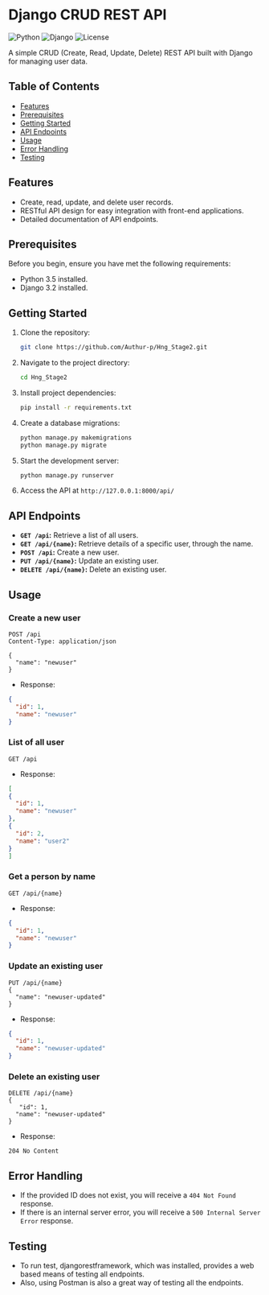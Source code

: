 # Django CRUD REST API

![Python](https://img.shields.io/badge/Python-3.5%20%7C%203.6%20%7C%203.7%20%7C%203.8-blue)
![Django](https://img.shields.io/badge/Django-3.2-green)
![License](https://img.shields.io/badge/License-MIT-yellow)

A simple CRUD (Create, Read, Update, Delete) REST API built with Django for managing user data.

## Table of Contents

- [Features](#features)
- [Prerequisites](#prerequisites)
- [Getting Started](#getting-started)
- [API Endpoints](#api-endpoints)
- [Usage](#usage)
- [Error Handling](#error-handling)
- [Testing](#testing)

## Features

- Create, read, update, and delete user records.
- RESTful API design for easy integration with front-end applications.
- Detailed documentation of API endpoints.

## Prerequisites

Before you begin, ensure you have met the following requirements:

- Python 3.5 installed.
- Django 3.2 installed.

## Getting Started

1. Clone the repository:

   ```bash
   git clone https://github.com/Authur-p/Hng_Stage2.git
   ```
2. Navigate to the project directory:
   ```bash
   cd Hng_Stage2
   ```
3. Install project dependencies:
   ```bash
   pip install -r requirements.txt
   ```
4. Create a database migrations:
   ```bash
   python manage.py makemigrations
   python manage.py migrate
   ```
5. Start the development server:
   ```bash
   python manage.py runserver
   ```
6. Access the API at `http://127.0.0.1:8000/api/`

## API Endpoints

- **`GET /api`:** Retrieve a list of all users.
- **`GET /api/{name}`:** Retrieve details of a specific user, through the name.
- **`POST /api`:** Create a new user.
- **`PUT /api/{name}`:** Update an existing user.
- **`DELETE /api/{name}`:** Delete an existing user.

## Usage

### Create a new user

```http
POST /api
Content-Type: application/json

{
  "name": "newuser"
}
```
- Response:
  
```json
{
  "id": 1,
  "name": "newuser"
}
```

### List of all user

```http
GET /api
```

- Response:
  
```json
[
{
  "id": 1,
  "name": "newuser"
},
{
  "id": 2,
  "name": "user2"
}
]
```

### Get a person by name

```http
GET /api/{name}
```

- Response:
  
```json
{
  "id": 1,
  "name": "newuser"
}
```

### Update an existing user

```http
PUT /api/{name}
{
  "name": "newuser-updated"
}
```

- Response:
  
```json
{
  "id": 1,
  "name": "newuser-updated"
}
```

### Delete an existing user

```http
DELETE /api/{name}
{
   "id": 1,
  "name": "newuser-updated"
}
```

- Response:
  
```http
204 No Content
```


## Error Handling

- If the provided ID does not exist, you will receive a `404 Not Found` response.
- If there is an internal server error, you will receive a `500 Internal Server Error` response.

## Testing

- To run test, djangorestframework, which was installed, provides a web based means of testing all endpoints.
- Also, using Postman is also a great way of testing all the endpoints.





   
